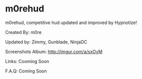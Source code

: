 # m0rehud

m0rehud, competitive hud updated and improved by Hypnotize!

Created By: m0re

Updated by: Zimmy, Gunblade, NinjaDC

Screenshots Album: http://imgur.com/a/sxOyM

Links:
Cooming Soon

F.A.Q:
Coming Soon
